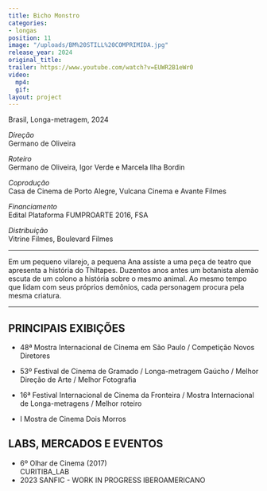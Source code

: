 ```yaml
---
title: Bicho Monstro
categories:
- longas
position: 11
image: "/uploads/BM%20STILL%20COMPRIMIDA.jpg"
release_year: 2024
original_title: 
trailer: https://www.youtube.com/watch?v=EUWR2B1eWr0
video:
  mp4: 
  gif: 
layout: project
---
```


Brasil, Longa-metragem, 2024

*Direção*\
Germano de Oliveira

*Roteiro*\
Germano de Oliveira, Igor Verde e Marcela Ilha Bordin

*Coprodução*\
Casa de Cinema de Porto Alegre, Vulcana Cinema e Avante Filmes

*Financiamento*\
Edital Plataforma FUMPROARTE 2016, FSA

*Distribuição*\
Vitrine Filmes, Boulevard Filmes

---

Em um pequeno vilarejo, a pequena Ana assiste a uma peça de teatro que apresenta a história do Thiltapes. Duzentos anos antes um botanista alemão escuta de um colono a história sobre o mesmo animal. Ao mesmo tempo que lidam com seus próprios demônios, cada personagem procura pela mesma criatura.

---

## PRINCIPAIS EXIBIÇÕES

* 48ª Mostra Internacional de Cinema em São Paulo / Competição Novos Diretores

* 53º Festival de Cinema de Gramado / Longa-metragem Gaúcho / Melhor Direção de Arte / Melhor Fotografia

* 16ª Festival Internacional de Cinema da Fronteira / Mostra Internacional de Longa-metragens / Melhor roteiro

* I Mostra de Cinema Dois Morros

## LABS, MERCADOS E EVENTOS

* 6º Olhar de Cinema (2017)\
  CURITIBA_LAB
* 2023 SANFIC - WORK IN PROGRESS IBEROAMERICANO